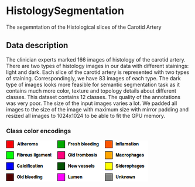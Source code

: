 # HistologySegmentation
The segemntation of the Histological slices of the Carotid Artery

## Data description
  The clinician experts marked 166 images of histology of the carotid artery. There are
two types of histology images in our data with different stainings: light and dark.
Each slice of the carotid artery is represented with two types of staining. Correspondingly, 
we have 83 images of each type.  The dark type of images looks more feasible for semantic segmentation 
task as it contains much more color, texture and topology details about different classes. 
This dataset contains 12 classes. The quality of the annotations was very poor. The size of the input images 
varies a lot. We padded all images to the size of the image with maximum size with mirror padding and 
resized all images to 1024x1024 to be able to fit the GPU memory.

### Class color encodings
![histology_color_encoding](/imgs/histology_color_encoding.png)
